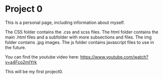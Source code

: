 # Project 0

This is a personal page, including information about myself.

The CSS folder contains the .css and scss files.
The html folder contains the main .html files and a subfolder with more subsections and files.
The img folder contains .jpg images.
The js folder contains javascript files to use in the future.

You can find the youtube video here: https://www.youtube.com/watch?v=a4Fco2mIYrk

This will be my first project0.
